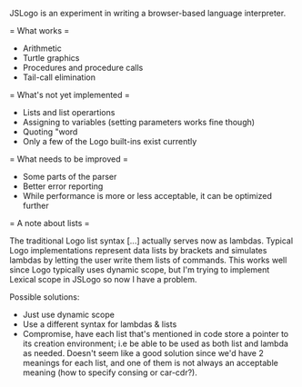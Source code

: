 JSLogo is an experiment in writing a browser-based language interpreter.

= What works =
* Arithmetic
* Turtle graphics
* Procedures and procedure calls
* Tail-call elimination

= What's not yet implemented =
* Lists and list operartions
* Assigning to variables (setting parameters works fine though)
* Quoting "word
* Only a few of the Logo built-ins exist currently

= What needs to be improved =
* Some parts of the parser
* Better error reporting
* While performance is more or less acceptable, it can be optimized further

= A note about lists =

The traditional Logo list syntax [...] actually serves now as lambdas. Typical Logo implementations represent data lists by brackets and simulates lambdas by letting the user write them lists of commands. This works well since Logo typically uses dynamic scope, but I'm trying to implement Lexical scope in JSLogo so now I have a problem.

Possible solutions:
* Just use dynamic scope
* Use a different syntax for lambdas & lists
* Compromise, have each list that's mentioned in code store a pointer to its creation environment; i.e be able to be used as both list and lambda as needed. Doesn't seem like a good solution since we'd have 2 meanings for each list, and one of them is not always an acceptable meaning (how to specify consing or car-cdr?).



